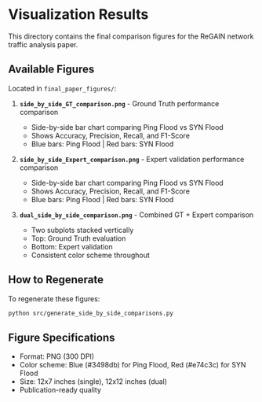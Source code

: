 # Visualization Results

This directory contains the final comparison figures for the ReGAIN network traffic analysis paper.

## Available Figures

Located in `final_paper_figures/`:

1. **`side_by_side_GT_comparison.png`** - Ground Truth performance comparison
   - Side-by-side bar chart comparing Ping Flood vs SYN Flood
   - Shows Accuracy, Precision, Recall, and F1-Score
   - Blue bars: Ping Flood | Red bars: SYN Flood

2. **`side_by_side_Expert_comparison.png`** - Expert validation performance comparison
   - Side-by-side bar chart comparing Ping Flood vs SYN Flood
   - Shows Accuracy, Precision, Recall, and F1-Score
   - Blue bars: Ping Flood | Red bars: SYN Flood

3. **`dual_side_by_side_comparison.png`** - Combined GT + Expert comparison
   - Two subplots stacked vertically
   - Top: Ground Truth evaluation
   - Bottom: Expert validation
   - Consistent color scheme throughout

## How to Regenerate

To regenerate these figures:
```bash
python src/generate_side_by_side_comparisons.py
```

## Figure Specifications
- Format: PNG (300 DPI)
- Color scheme: Blue (#3498db) for Ping Flood, Red (#e74c3c) for SYN Flood
- Size: 12x7 inches (single), 12x12 inches (dual)
- Publication-ready quality
